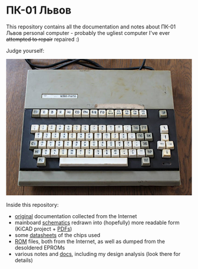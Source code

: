 # ПК-01 Львoв

This repository contains all the documentation and notes about ПК-01 Львoв personal computer - probably the ugliest computer I've ever ~~attempted to repair~~ repaired :)

Judge yourself:

![](img/view.jpg)



Inside this repository:

* [original](orig) documentation collected from the Internet
* mainboard [schematics](sch)  redrawn into (hopefully) more readable form (KiCAD project + [PDFs](sch/pdf))
* some [datasheets](datasheets) of the chips used
* [ROM](roms) files, both from the Internet, as well as dumped from the desoldered EPROMs
* various notes and [docs](docs), including my design analysis  (look there for details)

